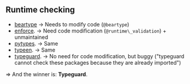 ## Runtime checking
-   [beartype](https://pypi.org/project/beartype/) -> Needs to modify code (`@beartype`)
-   [enforce](https://github.com/RussBaz/enforce). -> Need code modification (`@runtime\_validation`) + unmaintained
-   [pytypes](https://github.com/Stewori/pytypes). -> Same
-   [typeen](https://github.com/k2bd/typen). -> Same
-   [typeguard](https://github.com/agronholm/typeguard). -> No need for code modification, but buggy ("typeguard cannot check these packages because they are already imported")

=> And the winner is: **Typeguard**.
